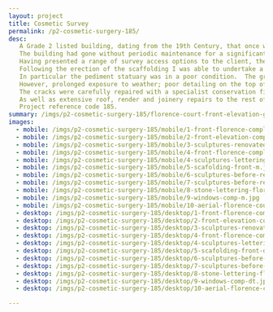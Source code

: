 ```yaml
---
layout: project
title: Cosmetic Survey
permalink: /p2-cosmetic-surgery-185/
desc:
   A Grade 2 listed building, dating from the 19th Century, that once was the county hospital. The property was redeveloped and converted into several apartments around 2000.<br><br>
   The building had gone without periodic maintenance for a significant period.  I was appointed to undertake a condition survey of the exterior of the property; prepare and tender a specification of works for repairs and redecoration; and act as the contract administrator and liaison between the client and the contractor, when the works were on site.<br><br>
   Having presented a range of survey access options to the client, they opted for a drone survey.  I worked with a third party drone company to undertake a visual inspection of the high level areas.  While initially more economic, the drone survey did not allow close up and physical testing but was sufficient for me to prepare a specification and tender the works.<br><br>
   Following the erection of the scaffolding I was able to undertake a closer assessment of the high level areas.  I discovered that some of the redevelopment work had not been undertaken in line with conservation best practice and key conservation repairs had been omitted entirely.<br><br>
   In particular the pediment statuary was in a poor condition.  The group of figures within the pediment are important as they make a significant contribution to the properties historic character and the motifs reflect the building’s previous use as a hospital.  The statuary is formed in moulded render, using materials and techniques typical of the 19th Century.<br><br>
   However, prolonged exposure to weather; poor detailing on the top of the pediment and a lack of recent repairs, meant that several areas of the statuary were badly cracked.  In some instances, the ferrous armatures were exposed and corroded.  Some areas had completely debonded and were found in the flower beds below.<br><br>
   The cracks were carefully repaired with a specialist conservation filler and the pediment was then redecorated with breathable mineral paint, to provide protection in the long term and to match patches of historic paint found on the pediment.<br><br>
   As well as extensive roof, render and joinery repairs to the rest of the property; the carved foundation stone - another important historic feature - also required a specialist to reinstate the indented lettering by hand. The lettering had been partially lost as a result of infilling from several previous paint schemes.<br><br>
   Project reference code 185.
summary: /imgs/p2-cosmetic-surgery-185/florence-court-front-elevation-gal.jpg
images:
  - mobile: /imgs/p2-cosmetic-surgery-185/mobile/1-front-florence-complete-crop-1-m.jpg
  - mobile: /imgs/p2-cosmetic-surgery-185/mobile/2-front-elevation-completed-m.jpg
  - mobile: /imgs/p2-cosmetic-surgery-185/mobile/3-sculptures-renovated-florence-court-m.jpg
  - mobile: /imgs/p2-cosmetic-surgery-185/mobile/4-front-florence-complete-crop-2-m.jpg
  - mobile: /imgs/p2-cosmetic-surgery-185/mobile/4-sculptures-lettering-renovated-florence-court-m.jpg
  - mobile: /imgs/p2-cosmetic-surgery-185/mobile/5-scafolding-front-m.jpg
  - mobile: /imgs/p2-cosmetic-surgery-185/mobile/6-sculptures-before-renovation-florence-court-3-m.jpg
  - mobile: /imgs/p2-cosmetic-surgery-185/mobile/7-sculptures-before-renovation-florence-court-2-m.jpg
  - mobile: /imgs/p2-cosmetic-surgery-185/mobile/8-stone-lettering-florence-court-m.jpg
  - mobile: /imgs/p2-cosmetic-surgery-185/mobile/9-windows-comp-m.jpg
  - mobile: /imgs/p2-cosmetic-surgery-185/mobile/10-aerial-florence-court-m.jpg
  - desktop: /imgs/p2-cosmetic-surgery-185/desktop/1-front-florence-complete-crop-1-dt.jpg
  - desktop: /imgs/p2-cosmetic-surgery-185/desktop/2-front-elevation-completed-dt.jpg
  - desktop: /imgs/p2-cosmetic-surgery-185/desktop/3-sculptures-renovated-florence-court-dt.jpg
  - desktop: /imgs/p2-cosmetic-surgery-185/desktop/4-front-florence-complete-crop-2-dt.jpg
  - desktop: /imgs/p2-cosmetic-surgery-185/desktop/4-sculptures-lettering-renovated-florence-court-dt.jpg
  - desktop: /imgs/p2-cosmetic-surgery-185/desktop/5-scafolding-front-dt.jpg
  - desktop: /imgs/p2-cosmetic-surgery-185/desktop/6-sculptures-before-renovation-florence-court-3-dt.jpg
  - desktop: /imgs/p2-cosmetic-surgery-185/desktop/7-sculptures-before-renovation-florence-court-2-dt.jpg
  - desktop: /imgs/p2-cosmetic-surgery-185/desktop/8-stone-lettering-florence-court-dt.jpg
  - desktop: /imgs/p2-cosmetic-surgery-185/desktop/9-windows-comp-dt.jpg
  - desktop: /imgs/p2-cosmetic-surgery-185/desktop/10-aerial-florence-court-dt.jpg

---
```

